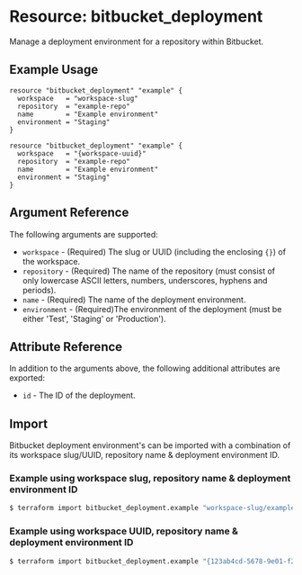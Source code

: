# Resource: bitbucket_deployment
Manage a deployment environment for a repository within Bitbucket.

## Example Usage
```hcl
resource "bitbucket_deployment" "example" {
  workspace   = "workspace-slug"
  repository  = "example-repo"
  name        = "Example environment"
  environment = "Staging"
}
```
```hcl
resource "bitbucket_deployment" "example" {
  workspace   = "{workspace-uuid}"
  repository  = "example-repo"
  name        = "Example environment"
  environment = "Staging"
}
```

## Argument Reference
The following arguments are supported:
* `workspace` - (Required) The slug or UUID (including the enclosing `{}`) of the workspace.
* `repository` - (Required) The name of the repository (must consist of only lowercase ASCII letters, numbers, underscores, hyphens and periods).
* `name` - (Required) The name of the deployment environment.
* `environment` - (Required)The environment of the deployment (must be either 'Test', 'Staging' or 'Production').

## Attribute Reference
In addition to the arguments above, the following additional attributes are exported:
* `id` - The ID of the deployment.

## Import
Bitbucket deployment environment's can be imported with a combination of its workspace slug/UUID, repository name & deployment environment ID.

### Example using workspace slug, repository name & deployment environment ID
```sh
$ terraform import bitbucket_deployment.example "workspace-slug/example-repo/1234"
```

### Example using workspace UUID, repository name & deployment environment ID
```sh
$ terraform import bitbucket_deployment.example "{123ab4cd-5678-9e01-f234-5678g9h01i2j}/example-repo/1234"
```

